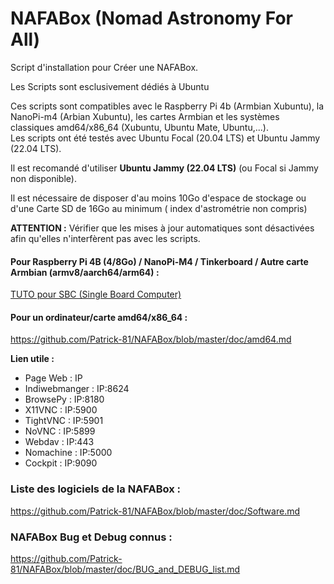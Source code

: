 # NAFABox (Nomad Astronomy For All)

Script d'installation pour Créer une NAFABox.

Les Scripts sont esclusivement dédiés à Ubuntu

Ces scripts sont compatibles avec le Raspberry Pi 4b (Armbian Xubuntu), la NanoPi-m4 (Arbian Xubuntu), les cartes Armbian et les systèmes classiques amd64/x86_64 (Xubuntu, Ubuntu Mate, Ubuntu,...).   
Les scripts ont été testés avec Ubuntu Focal (20.04 LTS) et Ubuntu Jammy (22.04 LTS).  

Il est recomandé d'utiliser **Ubuntu Jammy (22.04 LTS)** (ou Focal si Jammy non disponible).

Il est nécessaire de disposer d'au moins 10Go d'espace de stockage ou d'une Carte SD de 16Go au minimum ( index d'astrométrie non compris)  

**ATTENTION :** Vérifier que les mises à jour automatiques sont désactivées afin qu'elles n'interfèrent pas avec les scripts.


#### Pour Raspberry Pi 4B (4/8Go) / NanoPi-M4 / Tinkerboard / Autre carte Armbian (armv8/aarch64/arm64) :     
[TUTO pour SBC (Single Board Computer)](https://github.com/Patrick-81/NAFABox/blob/master/doc/Tinkerboard.md)    

#### Pour un ordinateur/carte amd64/x86_64 :    
https://github.com/Patrick-81/NAFABox/blob/master/doc/amd64.md     


__Lien utile :__

- Page Web : IP
- Indiwebmanger : IP:8624
- BrowsePy : IP:8180
- X11VNC : IP:5900
- TightVNC : IP:5901
- NoVNC : IP:5899
- Webdav : IP:443
- Nomachine : IP:5000
- Cockpit : IP:9090


### Liste des logiciels de la NAFABox :   
https://github.com/Patrick-81/NAFABox/blob/master/doc/Software.md

### NAFABox Bug et Debug connus :
https://github.com/Patrick-81/NAFABox/blob/master/doc/BUG_and_DEBUG_list.md
